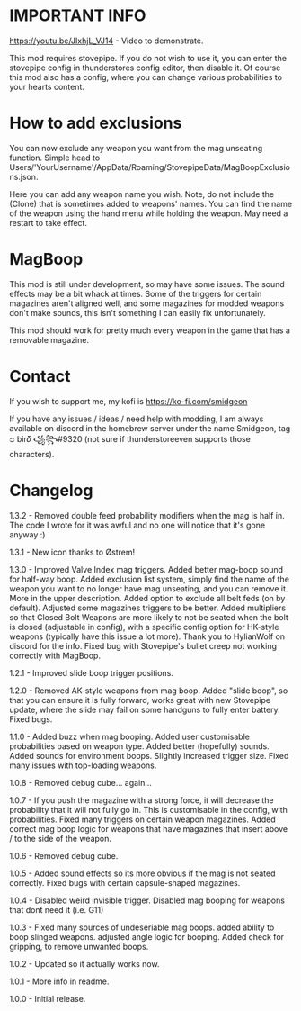 # IMPORTANT INFO

https://youtu.be/JIxhjL_VJ14 - Video to demonstrate.

This mod requires stovepipe. If you do not wish to use it, you can enter the stovepipe config in thunderstores config editor, then disable it. Of course this mod also has a config, where you can change various probabilities to your hearts content.

# How to add exclusions

You can now exclude any weapon you want from the mag unseating function. Simple head to Users/'YourUsername'/AppData/Roaming/StovepipeData/MagBoopExclusions.json.

Here you can add any weapon name you wish. Note, do not include the (Clone) that is sometimes added to weapons' names. 
You can find the name of the weapon using the hand menu while holding the weapon. May need a restart to take effect.

# MagBoop

This mod is still under development, so may have some issues. 
The sound effects may be a bit whack at times. Some of the triggers for certain magazines aren't aligned well, and some magazines for modded weapons don't make sounds, this isn't something I can easily fix unfortunately.

This mod should work for pretty much every weapon in the game that has a removable magazine.

# Contact

If you wish to support me, my kofi is https://ko-fi.com/smidgeon

If you have any issues / ideas / need help with modding, I am always available on discord in the homebrew server under the name Smidgeon, tag ප bir𝛿 ꧁꧂#9320 (not sure if thunderstoreeven supports those characters).


# Changelog

1.3.2 - Removed double feed probability modifiers when the mag is half in. The code I wrote for it was awful and no one will notice that it's gone anyway :)

1.3.1 - New icon thanks to Østrem!

1.3.0 - Improved Valve Index mag triggers. Added better mag-boop sound for half-way boop. Added exclusion list system, simply find the name of the weapon you want to no longer have mag unseating, and you can remove it. More in the upper description. Added option to exclude all belt feds (on by default). Adjusted some magazines triggers to be better. Added multipliers so that Closed Bolt Weapons are more likely to not be seated when the bolt is closed (adjustable in config), with a specific config option for HK-style weapons (typically have this issue a lot more). Thank you to HylianWolf on discord for the info. Fixed bug with Stovepipe's bullet creep not working correctly with MagBoop. 

1.2.1 - Improved slide boop trigger positions.

1.2.0 - Removed AK-style weapons from mag boop. Added "slide boop", so that you can ensure it is fully forward, works great with new Stovepipe update, where the slide may fail on some handguns to fully enter battery. Fixed bugs.

1.1.0 - Added buzz when mag booping. Added user customisable probabilities based on weapon type. Added better (hopefully) sounds. Added sounds for environment boops. Slightly increased trigger size. Fixed many issues with top-loading weapons. 

1.0.8 - Removed debug cube... again...

1.0.7 - If you push the magazine with a strong force, it will decrease the probability that it will not fully go in.
 This is customisable in the config, with probabilities. Fixed many triggers on certain weapon magazines. Added correct mag boop logic for weapons that have magazines that insert above / to the side of the weapon.

1.0.6 - Removed debug cube.

1.0.5 - Added sound effects so its more obvious if the mag is not seated correctly. Fixed bugs with certain capsule-shaped magazines. 

1.0.4 - Disabled weird invisible trigger. Disabled mag booping for weapons that dont need it (i.e. G11)

1.0.3 - Fixed many sources of undeseriable mag boops. added ability to boop slinged weapons. adjusted angle logic for booping. Added check for gripping, to remove unwanted boops.

1.0.2 - Updated so it actually works now.

1.0.1 - More info in readme.

1.0.0 - Initial release.
